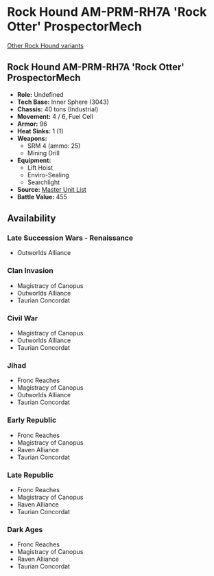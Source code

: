 # Rock Hound AM-PRM-RH7A 'Rock Otter' ProspectorMech 

[Other Rock Hound variants](../rock_hound.md) 

## Rock Hound AM-PRM-RH7A 'Rock Otter' ProspectorMech 

- **Role:** Undefined 
- **Tech Base:** Inner Sphere (3043) 
- **Chassis:** 40 tons (Industrial) 
- **Movement:** 4 / 6, Fuel Cell 
- **Armor:** 96 
- **Heat Sinks:** 1 (1) 
- **Weapons:** 
  - SRM 4 (ammo: 25) 
  - Mining Drill 
- **Equipment:** 
  - Lift Hoist 
  - Enviro-Sealing 
  - Searchlight 
- **Source:** [Master Unit List](http://masterunitlist.info/Unit/Details/4927/rock-hound-am-prm-rh7a-rock-otter-prospectormech) 
- **Battle Value:** 455 

## Availability 

### Late Succession Wars - Renaissance 

- Outworlds Alliance 

### Clan Invasion 

- Magistracy of Canopus 
- Outworlds Alliance 
- Taurian Concordat 

### Civil War 

- Magistracy of Canopus 
- Outworlds Alliance 
- Taurian Concordat 

### Jihad 

- Fronc Reaches 
- Magistracy of Canopus 
- Outworlds Alliance 
- Taurian Concordat 

### Early Republic 

- Fronc Reaches 
- Magistracy of Canopus 
- Raven Alliance 
- Taurian Concordat 

### Late Republic 

- Fronc Reaches 
- Magistracy of Canopus 
- Raven Alliance 
- Taurian Concordat 

### Dark Ages 

- Fronc Reaches 
- Magistracy of Canopus 
- Raven Alliance 
- Taurian Concordat 

